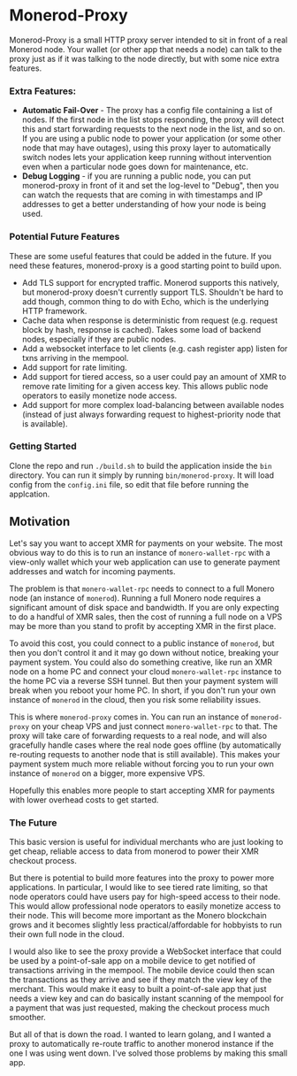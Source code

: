 # Monerod-Proxy

Monerod-Proxy is a small HTTP proxy server intended to sit in front of a real Monerod node. Your wallet (or other app that needs a node) can talk to the proxy just as if it was talking to the node directly, but with some nice extra features.

### Extra Features:
* __Automatic Fail-Over__ - The proxy has a config file containing a list of nodes. If the first node in the list stops responding, the proxy will detect this and start forwarding requests to the next node in the list, and so on. If you are using a public node to power your application (or some other node that may have outages), using this proxy layer to automatically switch nodes lets your application keep running without intervention even when a particular node goes down for maintenance, etc.
* __Debug Logging__ - if you are running a public node, you can put monerod-proxy in front of it and set the log-level to "Debug", then you can watch the requests that are coming in with timestamps and IP addresses to get a better understanding of how your node is being used.

### Potential Future Features
These are some useful features that could be added in the future. If you need these features, monerod-proxy is a good starting point to build upon.
* Add TLS support for encrypted traffic. Monerod supports this natively, but monerod-proxy doesn't currently support TLS. Shouldn't be hard to add though, common thing to do with Echo, which is the underlying HTTP framework.
* Cache data when response is deterministic from request (e.g. request block by hash, response is cached). Takes some load of backend nodes, especially if they are public nodes.
* Add a websocket interface to let clients (e.g. cash register app) listen for txns arriving in the mempool.
* Add support for rate limiting.
* Add support for tiered access, so a user could pay an amount of XMR to remove rate limiting for a given access key. This allows public node operators to easily monetize node access.
* Add support for more complex load-balancing between available nodes (instead of just always forwarding request to highest-priority node that is available).

### Getting Started

Clone the repo and run `./build.sh` to build the application inside the `bin` directory. You can run it simply by running `bin/monerod-proxy`. It will load config from the `config.ini` file, so edit that file before running the applcation.

## Motivation

Let's say you want to accept XMR for payments on your website. The most obvious way to do this is to run an instance of `monero-wallet-rpc` with a view-only wallet which your web application can use to generate payment addresses and watch for incoming payments.

The problem is that `monero-wallet-rpc` needs to connect to a full Monero node (an instance of `monerod`). Running a full Monero node requires a significant amount of disk space and bandwidth. If you are only expecting to do a handful of XMR sales, then the cost of running a full node on a VPS may be more than you stand to profit by accepting XMR in the first place.

To avoid this cost, you could connect to a public instance of `monerod`, but then you don't control it and it may go down without notice, breaking your payment system. You could also do something creative, like run an XMR node on a home PC and connect your cloud `monero-wallet-rpc` instance to the home PC via a reverse SSH tunnel. But then your payment system will break when you reboot your home PC. In short, if you don't run your own instance of `monerod` in the cloud, then you risk some reliability issues.

This is where `monerod-proxy` comes in. You can run an instance of `monerod-proxy` on your cheap VPS and just connect `monero-wallet-rpc` to that. The proxy will take care of forwarding requests to a real node, and will also gracefully handle cases where the real node goes offline (by automatically re-routing requests to another node that is still available). This makes your payment system much more reliable without forcing you to run your own instance of `monerod` on a bigger, more expensive VPS.

Hopefully this enables more people to start accepting XMR for payments with lower overhead costs to get started.

### The Future ###
This basic version is useful for individual merchants who are just looking to get cheap, reliable access to data from monerod to power their XMR checkout process.

But there is potential to build more features into the proxy to power more applications. In particular, I would like to see tiered rate limiting, so that node operators could have users pay for high-speed access to their node. This would allow professional node operators to easily monetize access to their node. This will become more important as the Monero blockchain grows and it becomes slightly less practical/affordable for hobbyists to run their own full node in the cloud.

I would also like to see the proxy provide a WebSocket interface that could be used by a point-of-sale app on a mobile device to get notified of transactions arriving in the mempool. The mobile device could then scan the transactions as they arrive and see if they match the view key of the merchant. This would make it easy to built a point-of-sale app that just needs a view key and can do basically instant scanning of the mempool for a payment that was just requested, making the checkout process much smoother.

But all of that is down the road. I wanted to learn golang, and I wanted a proxy to automatically re-route traffic to another monerod instance if the one I was using went down. I've solved those problems by making this small app.
